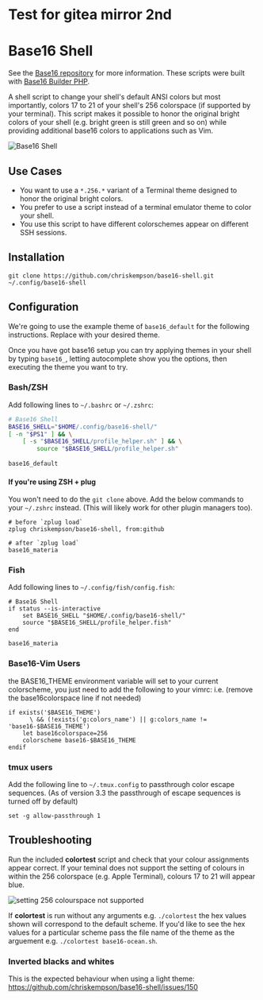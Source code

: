 # Test for gitea mirror 2nd

# Base16 Shell
See the [Base16 repository](https://github.com/chriskempson/base16) for more information.
These scripts were built with [Base16 Builder PHP](https://github.com/chriskempson/base16-builder-php).

A shell script to change your shell's default ANSI colors but most importantly, colors 17 to 21 of your shell's 256 colorspace (if supported by your terminal). This script makes it possible to honor the original bright colors of your shell (e.g. bright green is still green and so on) while providing additional base16 colors to applications such as Vim.

![Base16 Shell](base16-shell.png)

## Use Cases

* You want to use a `*.256.*` variant of a Terminal theme designed to honor the original bright colors.
* You prefer to use a script instead of a terminal emulator theme to color your shell.
* You use this script to have different colorschemes appear on different SSH sessions.

## Installation

```shell
git clone https://github.com/chriskempson/base16-shell.git ~/.config/base16-shell
```

## Configuration

We're going to use the example theme of `base16_default` for the following instructions.
Replace with your desired theme.

Once you have got base16 setup you can try applying themes in your shell by typing `base16_`, letting autocomplete show you the options, then executing the theme you want to try.

### Bash/ZSH

Add following lines to `~/.bashrc` or `~/.zshrc`:

```bash
# Base16 Shell
BASE16_SHELL="$HOME/.config/base16-shell/"
[ -n "$PS1" ] && \
    [ -s "$BASE16_SHELL/profile_helper.sh" ] && \
        source "$BASE16_SHELL/profile_helper.sh"
        
base16_default
```

#### If you're using ZSH + plug

You won't need to do the `git clone` above.
Add the below commands to your `~/.zshrc` instead.
(This will likely work for other plugin managers too).

```
# before `zplug load`
zplug chriskempson/base16-shell, from:github

# after `zplug load`
base16_materia
```

### Fish

Add following lines to `~/.config/fish/config.fish`:

```fish
# Base16 Shell
if status --is-interactive
    set BASE16_SHELL "$HOME/.config/base16-shell/"
    source "$BASE16_SHELL/profile_helper.fish"
end

base16_materia
```

### Base16-Vim Users

the BASE16_THEME environment variable will set to your current colorscheme, you just need to add the following to your vimrc: i.e. (remove the base16colorspace line if not needed)

    if exists('$BASE16_THEME')
          \ && (!exists('g:colors_name') || g:colors_name != 'base16-$BASE16_THEME')
        let base16colorspace=256
        colorscheme base16-$BASE16_THEME
    endif

### tmux users

Add the following line to `~/.tmux.config` to passthrough color escape sequences.
(As of version 3.3 the passthrough of escape sequences is turned off by default)

```tmux
set -g allow-passthrough 1
```

## Troubleshooting

Run the included **colortest** script and check that your colour assignments appear correct. If your teminal does not support the setting of colours in within the 256 colorspace (e.g. Apple Terminal), colours 17 to 21 will appear blue.

![setting 256 colourspace not supported](setting-256-colourspace-not-supported.png)

If **colortest** is run without any arguments e.g. `./colortest` the hex values shown will correspond to the default scheme. If you'd like to see the hex values for a particular scheme pass the file name of the theme as the arguement e.g. `./colortest base16-ocean.sh`.

### Inverted blacks and whites

This is the expected behaviour when using a light theme:
https://github.com/chriskempson/base16-shell/issues/150
